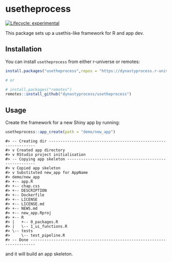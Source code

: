 
<!-- README.md is generated from README.Rmd. Please edit that file -->

# usetheprocess

<!-- badges: start -->

[![Lifecycle:
experimental](https://img.shields.io/badge/lifecycle-experimental-orange.svg)](https://www.tidyverse.org/lifecycle/#experimental)
<!-- badges: end -->

This package sets up a usethis-like framework for R and app dev.

## Installation

You can install `usetheprocess` from either r-universe or remotes:

``` r
install.packages("usetheprocess",repos = "https://dynastyprocess.r-universe.dev")

# or

# install.packages("remotes")
remotes::install_github("dynastyprocess/usetheprocess") 
```

## Usage

Create the framework for a new Shiny app by running:

``` r
usetheprocess::app_create(path = "demo/new_app")
```

    #> -- Creating dir ----------------------------------------------------------------
    #> v Created app directory
    #> v RStudio project initialisation
    #> -- Copying app skeleton --------------------------------------------------------
    #> v Copied app skeleton
    #> v Substituted new_app for AppName
    #> demo/new_app
    #> +-- app.R
    #> +-- chap.css
    #> +-- DESCRIPTION
    #> +-- Dockerfile
    #> +-- LICENSE
    #> +-- LICENSE.md
    #> +-- NEWS.md
    #> +-- new_app.Rproj
    #> +-- R
    #> |   +-- 0_packages.R
    #> |   \-- 1_ui_functions.R
    #> \-- tests
    #>     \-- test_pipeline.R
    #> -- Done ------------------------------------------------------------------------

and it will build an app skeleton.

